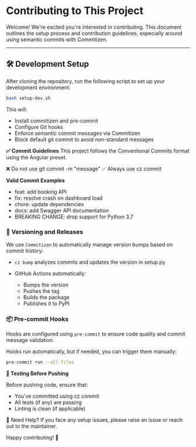 # Contributing to This Project

Welcome! We're excited you're interested in contributing. This document outlines the setup process and contribution guidelines, especially around using semantic commits with Commitizen.

---

## 🛠 Development Setup

After cloning the repository, run the following script to set up your development environment:

```bash
bash setup-dev.sh
```

This will:

- Install commitizen and pre-commit
- Configure Git hooks
- Enforce semantic commit messages via Commitizen
- Block default git commit to avoid non-standard messages

**✅ Commit Guidelines**
This project follows the Conventional Commits format using the Angular preset.

❌ Do not use git commit -m "message"
✅ Always use cz commit

**Valid Commit Examples**

- feat: add booking API
- fix: resolve crash on dashboard load
- chore: update dependencies
- docs: add Swagger API documentation
- BREAKING CHANGE: drop support for Python 3.7

### 🚀 Versioning and Releases

We use `Commitizen` to automatically manage version bumps based on commit history:

- `cz bump` analyzes commits and updates the version in setup.py

- GitHub Actions automatically:
  - Bumps the version
  - Pushes the tag
  - Builds the package
  - Publishes it to PyPI

### 📦 Pre-commit Hooks

Hooks are configured using `pre-commit` to ensure code quality and commit message validation.

Hooks run automatically, but if needed, you can trigger them manually:

```bash
pre-commit run --all-files
```

**🧪 Testing Before Pushing**

Before pushing code, ensure that:

- You’ve committed using cz commit
- All tests (if any) are passing
- Linting is clean (if applicable)

🙌 Need Help?
If you face any setup issues, please raise an issue or reach out to the maintainer.

Happy contributing! 🤝
